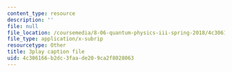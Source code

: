 ```yaml
---
content_type: resource
description: ''
file: null
file_location: /coursemedia/8-06-quantum-physics-iii-spring-2018/4c306166b2dc3faade209ca2f8028063_868odGqmB1E.srt
file_type: application/x-subrip
resourcetype: Other
title: 3play caption file
uid: 4c306166-b2dc-3faa-de20-9ca2f8028063
---
```

